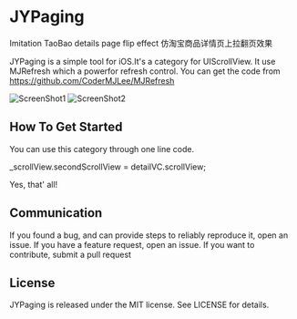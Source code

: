 # JYPaging
Imitation TaoBao details page flip effect  仿淘宝商品详情页上拉翻页效果

JYPaging is a simple tool for iOS.It's a category for UIScrollView.
It use MJRefresh which a powerfor refresh control.
You can get the code from https://github.com/CoderMJLee/MJRefresh

<img src="https://github.com/huanxsd/JYPaging/blob/master/ScreenShot1.png" alt="ScreenShot1" title="ScreenShot1">
<img src="https://github.com/huanxsd/JYPaging/blob/master/ScreenShot2.png" alt="ScreenShot2" title="ScreenShot2">


## How To Get Started

You can use this category through one line code.

_scrollView.secondScrollView = detailVC.scrollView;

Yes, that' all!

## Communication

If you found a bug, and can provide steps to reliably reproduce it, open an issue.
If you have a feature request, open an issue.
If you want to contribute, submit a pull request

## License

JYPaging is released under the MIT license. See LICENSE for details.
